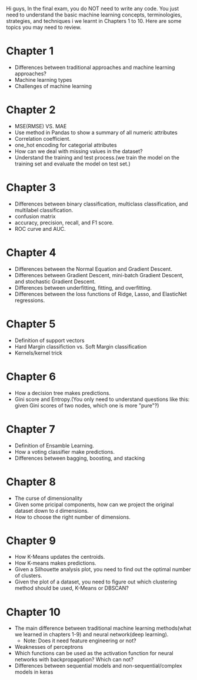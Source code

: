 Hi guys,
In the final exam, you do NOT need to write any code. You just need to understand the basic machine learning concepts, terminologies, strategies, and techniques i we learnt in Chapters 1 to 10.
Here are some topics you may need to review.

# Chapter 1
+ Differences between traditional approaches and machine learning approaches?
+ Machine learning types
+ Challenges of machine learning

# Chapter 2
+ MSE(RMSE) VS. MAE
+ Use method in Pandas to show a summary of all numeric attributes
+ Correlation coefficient.
+ one_hot encoding for categorial attributes
+ How can we deal with missing values in the dataset?
+ Understand the training and test process.(we train the model on the training set and evaluate the model on test set.)

# Chapter 3
+ Differences between binary classification, multiclass classification, and multilabel classification.
+ confusion matrix
+ accuracy, precision, recall, and F1 score.
+ ROC curve and AUC.

# Chapter 4
+ Differences between the Normal Equation and Gradient Descent.
+ Differences between Gradient Descent, mini-batch Gradient Descent, and stochastic Gradient Descent.
+ Differences between underfitting, fitting, and overfitting.
+ Differences between the loss functions of Ridge, Lasso, and ElasticNet regressions.

# Chapter 5
+ Definition of support vectors
+ Hard Margin classifiction vs. Soft Margin classification
+ Kernels/kernel trick

# Chapter 6
+ How a decision tree makes predictions.
+ Gini score and Entropy.(You only need to understand questions like this: given Gini scores of two nodes, which one is more "pure"?)

# Chapter 7
+ Definition of Ensamble Learning.
+ How a voting classifier make predictions.
+ Differences between bagging, boosting, and stacking

# Chapter 8
+ The curse of dimensionality
+ Given some pricipal components, how can we project the original dataset down to `d` dimensions.
+ How to choose the right number of dimensions.

# Chapter 9
+ How K-Means updates the centroids.
+ How K-means makes predictions.
+ Given a Silhouette analysis plot, you need to find out the optimal number of clusters.
+ Given the plot of a dataset, you need to figure out which clustering method should be used, K-Means or DBSCAN?

# Chapter 10
+ The main difference between traditional machine learning methods(what we learned in chapters 1-9) and neural network(deep learning).
  - Note: Does it need feature engineering or not?
+ Weaknesses of perceptrons
+ Which functions can be used as the activation function for neural networks with backpropagation? Which can not?
+ Differences between sequential models and non-sequential/complex models in keras
